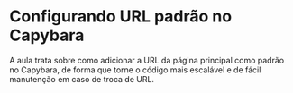 # Configurando URL padrão no Capybara
A aula trata sobre como adicionar a URL da página principal como padrão no Capybara, de forma que torne o código mais escalável e de fácil manutenção em caso de troca de URL.

